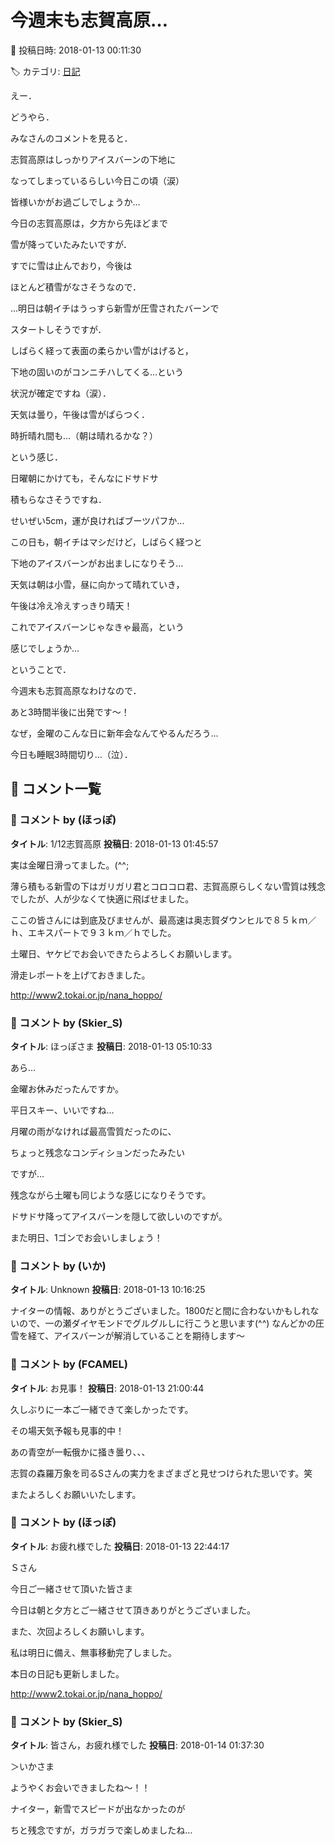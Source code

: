 # 今週末も志賀高原…

📅 投稿日時: 2018-01-13 00:11:30

🏷️ カテゴリ: [日記](cc4b5682fb7b8b144980957a978653fb0.md)

えー．


どうやら．


みなさんのコメントを見ると．


志賀高原はしっかりアイスバーンの下地に


なってしまっているらしい今日この頃（涙）


皆様いかがお過ごしでしょうか…





今日の志賀高原は，夕方から先ほどまで


雪が降っていたみたいですが．


すでに雪は止んでおり，今後は


ほとんど積雪がなさそうなので．





…明日は朝イチはうっすら新雪が圧雪されたバーンで


スタートしそうですが．


しばらく経って表面の柔らかい雪がはげると，


下地の固いのがコンニチハしてくる…という


状況が確定ですね（涙）．


天気は曇り，午後は雪がぱらつく．


時折晴れ間も…（朝は晴れるかな？）


という感じ．





日曜朝にかけても，そんなにドサドサ


積もらなさそうですね．


せいぜい5cm，運が良ければブーツパフか…


この日も，朝イチはマシだけど，しばらく経つと


下地のアイスバーンがお出ましになりそう…


天気は朝は小雪，昼に向かって晴れていき，


午後は冷え冷えすっきり晴天！


これでアイスバーンじゃなきゃ最高，という


感じでしょうか…





ということで．


今週末も志賀高原なわけなので．


あと3時間半後に出発です～！





なぜ，金曜のこんな日に新年会なんてやるんだろう…


今日も睡眠3時間切り…（泣）．

## 💬 コメント一覧

### 💬 コメント by (ほっぽ)
**タイトル**: 1/12志賀高原
**投稿日**: 2018-01-13 01:45:57

実は金曜日滑ってました。(^^;



薄ら積もる新雪の下はガリガリ君とコロコロ君、志賀高原らしくない雪質は残念でしたが、人が少なくて快適に飛ばせました。



ここの皆さんには到底及びませんが、最高速は奥志賀ダウンヒルで８５ｋｍ／ｈ、エキスパートで９３ｋｍ／ｈでした。



土曜日、ヤケビでお会いできたらよろしくお願いします。



滑走レポートを上げておきました。



http://www2.tokai.or.jp/nana_hoppo/

### 💬 コメント by (Skier_S)
**タイトル**: ほっぽさま
**投稿日**: 2018-01-13 05:10:33

あら…

金曜お休みだったんですか。

平日スキー、いいですね…

月曜の雨がなければ最高雪質だったのに、

ちょっと残念なコンディションだったみたい

ですが…

残念ながら土曜も同じような感じになりそうです。

ドサドサ降ってアイスバーンを隠して欲しいのですが。



また明日、1ゴンでお会いしましょう！

### 💬 コメント by (いか)
**タイトル**: Unknown
**投稿日**: 2018-01-13 10:16:25

ナイターの情報、ありがとうございました。1800だと間に合わないかもしれないので、一の瀬ダイヤモンドでグルグルしに行こうと思います(^^) なんどかの圧雪を経て、アイスバーンが解消していることを期待します〜

### 💬 コメント by (FCAMEL)
**タイトル**: お見事！
**投稿日**: 2018-01-13 21:00:44

久しぶりに一本ご一緒できて楽しかったです。

その場天気予報も見事的中！

あの青空が一転俄かに掻き曇り、、、



志賀の森羅万象を司るSさんの実力をまざまざと見せつけられた思いです。笑

またよろしくお願いいたします。

### 💬 コメント by (ほっぽ)
**タイトル**: お疲れ様でした
**投稿日**: 2018-01-13 22:44:17

Ｓさん

今日ご一緒させて頂いた皆さま



今日は朝と夕方とご一緒させて頂きありがとうございました。

また、次回よろしくお願いします。



私は明日に備え、無事移動完了しました。

本日の日記も更新しました。



http://www2.tokai.or.jp/nana_hoppo/

### 💬 コメント by (Skier_S)
**タイトル**: 皆さん，お疲れ様でした
**投稿日**: 2018-01-14 01:37:30

＞いかさま

ようやくお会いできましたね～！！

ナイター，新雪でスピードが出なかったのが

ちと残念ですが，ガラガラで楽しめましたね…

